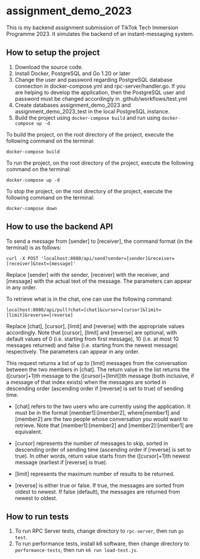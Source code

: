 # assignment_demo_2023

<!--![Tests](https://github.com/cheeheng/assignment_demo_2023/actions/workflows/test.yml/badge.svg)-->

This is my backend assignment submission of TikTok Tech Immersion Programme 2023. It simulates the backend of an instant-messaging system. 

<h2>How to setup the project</h2>

1. Download the source code.
2. Install Docker, PostgreSQL and Go 1.20 or later 
3. Change the user and password regarding PostgreSQL database connection in docker-compose.yml and rpc-server/handler.go. If you are helping to develop the application, then the PostgreSQL user and password must be changed accordingly in .github/workflows/test.yml
4. Create databases assignment_demo_2023 and assignment_demo_2023_test in the local PostgreSQL instance.
5. Build the project using ```docker-compose build``` and run using ```docker-compose up -d```

To build the project, on the root directory of the project, execute the following command on the terminal:
```
docker-compose build 
```

To run the project, on the root directory of the project, execute the following command on the terminal:
```
docker-compose up -d
```

To stop the project, on the root directory of the project, execute the following command on the terminal:
```
docker-compose down
```

<h2>How to use the backend API</h2>

To send a message from [sender] to [receiver], the command format (in the terminal) is as follows:

```
curl -X POST 'localhost:8080/api/send?sender=[sender]&receiver=[receiver]&text=[message]'
```

Replace [sender] with the sender, [receiver] with the receiver, and [message] with the actual text of the message. The parameters can appear in any order.

To retrieve what is in the chat, one can use the following command:

```
localhost:8080/api/pull?chat=[chat]&cursor=[cursor]&limit=[limit]&reverse=[reverse]
```

Replace [chat], [cursor], [limit] and [reverse] with the appropriate values accordingly. Note that [cursor], [limit] and [reverse] are optional, with default values of 0 (i.e. starting from first message), 10 (i.e. at most 10 messages returned) and false (i.e. starting from the newest message) respectively. The parameters can appear in any order.

This request returns a list of up to [limit] messages from the conversation between the two members in [chat]. The return value in the list returns the ([cursor]+1)th message to the ([cursor]+[limit])th message (both inclusive, if a message of that index exists) when the messages are sorted in descending order (ascending order if [reverse] is set to true) of sending time.

- [chat] refers to the two users who are currently using the application. It must be in the format [member1]:[member2], where[member1] and [member2] are the two people whose conversation you would want to retrieve. Note that [member1]:[member2] and [member2]:[member1] are equivalent. 

- [cursor] represents the number of messages to skip, sorted in descending order of sending time (ascending order if [reverse] is set to true). In other words, return value starts from the ([cursor]+1)th newest message (earliest if [reverse] is true).

- [limit] represents the maximum number of results to be returned. 

- [reverse] is either true or false. If true, the messages are sorted from oldest to newest. If false (default), the messages are returned from newest to oldest.

<h2>How to run tests</h2>

1. To run RPC Server tests, change directory to ```rpc-server```, then run ```go test```.
2. To run performance tests, install k6 software, then change directory to ```performance-tests```, then run ```k6 run load-test.js```.